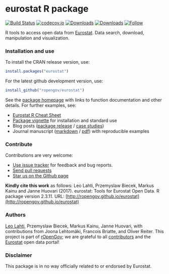 eurostat R package
======

<!--[![Stories in Ready](http://badge.waffle.io/ropengov/eurostat.png?label=TODO)](http://waffle.io/ropengov/eurostat)-->
<!--[![CRAN version](http://www.r-pkg.org/badges/version/eurostat)](https://cran.r-project.org/package=eurostat)-->
[![Build Status](https://travis-ci.org/rOpenGov/eurostat.svg?branch=master)](https://travis-ci.org/rOpenGov/eurostat)
[![codecov.io](https://codecov.io/github/rOpenGov/eurostat/coverage.svg?branch=master)](https://codecov.io/github/rOpenGov/eurostat?branch=master)
[![Downloads](http://cranlogs.r-pkg.org/badges/grand-total/eurostat)](https://cran.r-project.org/package=eurostat)
[![Downloads](http://cranlogs.r-pkg.org/badges/eurostat)](https://cran.r-project.org/package=eurostat)
[![Follow](https://img.shields.io/twitter/follow/ropengov.svg?style=social)](https://twitter.com/intent/follow?screen_name=ropengov)
<!--[![License](https://img.shields.io/pypi/l/Django.svg)](https://opensource.org/licenses/BSD-2-Clause)-->



R tools to access open data from [Eurostat](http://ec.europa.eu/eurostat). Data search, download, manipulation and visualization. 


### Installation and use

To install the CRAN release version, use:


```r
install.packages("eurostat")
```


For the latest github development version, use:


```r
install_github("ropengov/eurostat")
```

See the [package homepage](http://ropengov.github.io/eurostat/) with links to function documentation and other details. For further examples, see:

 * [Eurostat R Cheat Sheet](https://github.com/rOpenGov/eurostat/blob/master/vignettes/cheatsheet/eurostat_cheatsheet.pdf)
 * [Package vignette](https://github.com/rOpenGov/eurostat/blob/master/vignettes/eurostat_tutorial.md) for installation and standard use
 * Blog posts ([package release](https://rpubs.com/muuankarski/27120) / [case studies](http://ropengov.github.io/r/2015/05/01/eurostat-package-examples/))  
 * Journal manuscript ([markdown](https://github.com/rOpenGov/eurostat/blob/master/vignettes/2015-RJournal/lahti-huovari-kainu-biecek.md) / [pdf](https://github.com/rOpenGov/eurostat/blob/master/vignettes/2015-RJournal/RJwrapper.pdf)) with reproducible examples


### Contribute

Contributions are very welcome:

  * [Use issue tracker](https://github.com/ropengov/eurostat/issues) for feedback and bug reports.
  * [Send pull requests](https://github.com/ropengov/eurostat/)
  * [Star us on the Github page](https://github.com/ropengov/eurostat)



**Kindly cite this work** as follows: Leo Lahti, Przemyslaw Biecek, Markus Kainu and Janne Huovari (2017). eurostat: Tools for Eurostat Open Data. R package version 2.3.11. URL: [http://ropengov.github.io/eurostat](http://ropengov.github.io/eurostat)


### Authors

[Leo Lahti](https://github.com/antagomir), Przemyslaw Biecek, Markus
Kainu, Janne Huovari, with contributions from Joona Lehtomäki,
Francois Briatte, and Oliver Reiter. This project is part of [rOpenGov](http://ropengov.github.io); we are grateful to all [contributors](https://github.com/rOpenGov/eurostat/graphs/contributors) and the [Eurostat](http://ec.europa.eu/eurostat/) open data portal!



### Disclaimer

This package is in no way officially related to or endorsed by Eurostat.



